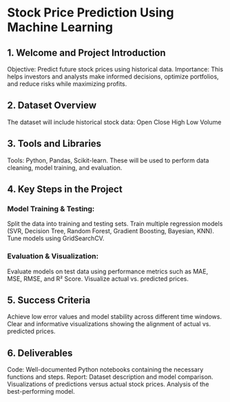 # Stock Price Prediction Using Machine Learning
## 1. Welcome and Project Introduction
Objective: Predict future stock prices using historical data.
Importance: This helps investors and analysts make informed decisions, optimize portfolios, and reduce risks while maximizing profits.

## 2. Dataset Overview
The dataset will include historical stock data:
Open
Close
High
Low
Volume

## 3. Tools and Libraries
Tools: Python, Pandas, Scikit-learn.
These will be used to perform data cleaning, model training, and evaluation.

## 4. Key Steps in the Project
### Model Training & Testing:
Split the data into training and testing sets.
Train multiple regression models (SVR, Decision Tree, Random Forest, Gradient Boosting, Bayesian, KNN).
Tune models using GridSearchCV.

### Evaluation & Visualization:
Evaluate models on test data using performance metrics such as MAE, MSE, RMSE, and R² Score.
Visualize actual vs. predicted prices.

## 5. Success Criteria
Achieve low error values and model stability across different time windows.
Clear and informative visualizations showing the alignment of actual vs. predicted prices.

## 6. Deliverables
Code: Well-documented Python notebooks containing the necessary functions and steps.
Report:
Dataset description and model comparison.
Visualizations of predictions versus actual stock prices.
Analysis of the best-performing model.
